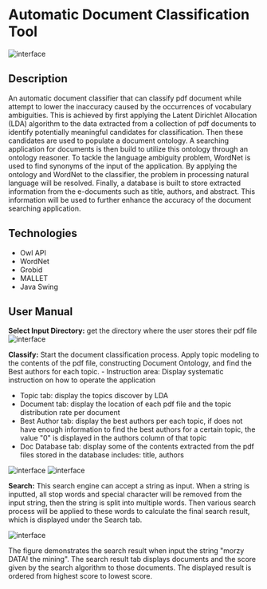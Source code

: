 # Automatic Document Classification Tool

![interface](https://i.imgur.com/JPh34KA.png)


## Description
An automatic document classifier that can classify pdf document while attempt to lower the inaccuracy caused by the occurrences of vocabulary ambiguities. This is achieved by first applying the Latent Dirichlet Allocation (LDA) algorithm to the data extracted from a collection of pdf documents to identify potentially meaningful candidates for classification. Then these candidates are used to populate a document ontology. A searching application for documents is then build to utilize this ontology through an ontology reasoner. To tackle the language ambiguity problem, WordNet is used to find synonyms of the input of the application. By applying the ontology and WordNet to the classifier, the problem in processing natural language will be resolved. Finally, a database is built to store extracted information from the e-documents such as title, authors, and abstract. This information will be used to further enhance the accuracy of the document searching application.


## Technologies
- Owl API
- WordNet
- Grobid
- MALLET
- Java Swing

## User Manual

**Select Input Directory:**  get the directory where the user stores their pdf file
![interface](https://i.imgur.com/VGUcvhA.png)

**Classify:** Start the document classification process. Apply topic modeling to the contents of the pdf file, constructing Document Ontology, and find the Best authors for each topic.
               - Instruction area: Display systematic instruction on how to operate the application
   - Topic tab: display the topics discover by LDA
   - Document tab: display the location of each pdf file and the topic distribution rate per document
   - Best Author tab: display the best authors per each topic, if does not have enough information to find the best authors for a certain topic, the value "0" is displayed in the authors column of that topic
   - Doc Database tab: display some of the contents extracted from the pdf files stored in the database includes: title, authors
     
   ![interface](https://i.imgur.com/n9dWB4L.png)
   ![interface](https://i.imgur.com/HmijGYw.png)
   
   **Search:** This search engine can accept a string as input. When a string is inputted, all stop words and special character will be removed from the input string, then the string is split into multiple words. Then various search process will be applied to these words to calculate the final search result, which is displayed under the Search tab.
   
   ![interface](https://i.imgur.com/r1lfGLZ.png)
   
   The figure demonstrates the search result when input the string "morzy DATA! the mining". The search result tab displays documents and the score given by the search algorithm to those documents. The displayed result is ordered from highest score to lowest score.

